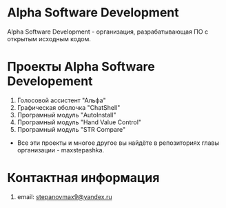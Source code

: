 # Alpha Software Development
Alpha Software Development - организация, разрабатывающая ПО с открытым исходным кодом.
# Проекты Alpha Software Developement
1) Голосовой ассистент "Альфа"
2) Графическая оболочка "ChatShell"
3) Програмный модуль "AutoInstall"
4) Програмный модуль "Hand Value Control"
5) Програмный модуль "STR Compare"
* Все эти проекты и многое другое вы найдёте в репозиториях главы организации - maxstepashka.
# Контактная информация
1) email: stepanovmax9@yandex.ru
<!---
maxstepashka/maxstepashka is a ✨ special ✨ repository because its `README.md` (this file) appears on your GitHub profile.
You can click the Preview link to take a look at your changes.
--->
